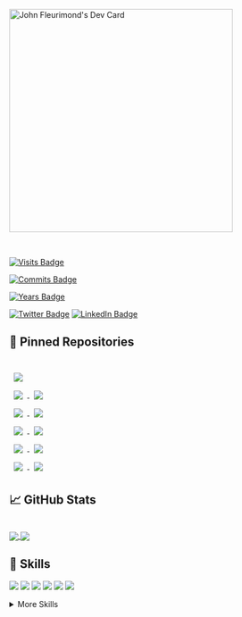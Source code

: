 <a href="https://app.daily.dev/freshxvisuals"><img src="https://api.daily.dev/devcards/4a536c6de6cd497485c595fdc6dc84b2.png?r=0qw" width="400" alt="John Fleurimond's Dev Card"/></a>

<br>

[![Visits Badge](https://badges.strrl.dev/visits/JOHNFLEURIMOND/https://github.com/JOHNFLEURIMOND)](https://badges.strrl.dev)

[![Commits Badge](https://badges.strrl.dev/commits/yearly/JOHNFLEURIMOND)](https://badges.strrl.dev)

[![Years Badge](https://badges.strrl.dev/years/JOHNFLEURIMOND)](https://badges.strrl.dev)

[![Twitter Badge](https://img.shields.io/badge/Twitter-Profile-informational?style=flat&logo=twitter&logoColor=white&color=1CA2F1)](https://twitter.com/tcodemonger)
[![LinkedIn Badge](https://img.shields.io/badge/LinkedIn-Profile-informational?style=flat&logo=linkedin&logoColor=white&color=0D76A8)](https://www.linkedin.com/in/john-fleurimond/)


## 📌 Pinned Repositories



<br>

<a href="https://github.com/JOHNFLEURIMOND/FantasyFootball">
  <img align="center" style="margin:0.5rem" src="https://github-readme-stats.vercel.app/api/pin/?username=JOHNFLEURIMOND&repo=FantasyFootball&title_color=ffffff&text_color=c9cacc&icon_color=4AB197&bg_color=1A2B34" />
</a>
<br>


<a href="https://github.com/JOHNFLEURIMOND/MERNStackForm">
  <img align="center" style="margin:0.5rem" src="https://github-readme-stats.vercel.app/api/pin/?username=JOHNFLEURIMOND&repo=MERNStackForm&title_color=ffffff&text_color=c9cacc&icon_color=4AB197&bg_color=1A2B34" />
</a>

<a href="https://github.com/JOHNFLEURIMOND/Redux-earthquake-api-appt">
  <img align="center" style="margin:0.5rem" src="https://github-readme-stats.vercel.app/api/pin/?username=JOHNFLEURIMOND&repo=Redux-earthquake-api-app&title_color=ffffff&text_color=c9cacc&icon_color=4AB197&bg_color=1A2B34" />
</a>
<br>


<a href="https://github.com/JOHNFLEURIMOND/React-API-Chart-JS">
  <img align="center" style="margin:0.5rem" src="https://github-readme-stats.vercel.app/api/pin/?username=JOHNFLEURIMOND&repo=React-API-Chart-JS&title_color=ffffff&text_color=c9cacc&icon_color=4AB197&bg_color=1A2B34" />
</a>
<a href="https://github.com/JOHNFLEURIMOND/StarWarsFilmApi">
  <img align="center" style="margin:0.5rem" src="https://github-readme-stats.vercel.app/api/pin/?username=JOHNFLEURIMOND&repo=StarWarsFilmApp&title_color=ffffff&text_color=c9cacc&icon_color=4AB197&bg_color=1A2B34" />
</a>
<br>

<a href="https://github.com/JOHNFLEURIMOND/ReactReduxToDoList">
  <img align="center" style="margin:0.5rem" src="https://github-readme-stats.vercel.app/api/pin/?username=JOHNFLEURIMOND&repo=ReactReduxToDoList&title_color=ffffff&text_color=c9cacc&icon_color=4AB197&bg_color=1A2B34" />
</a>
<a href="https://github.com/JOHNFLEURIMOND/Marvel-API-Redux-Character-App">
  <img align="center" style="margin:0.5rem" src="https://github-readme-stats.vercel.app/api/pin/?username=JOHNFLEURIMOND&repo=Marvel-API-Redux-Character-App&title_color=ffffff&text_color=c9cacc&icon_color=4AB197&bg_color=1A2B34" />
</a>
<br>
<a href="https://github.com/JOHNFLEURIMOND/itinerary-list">
  <img align="center" style="margin:0.5rem" src="https://github-readme-stats.vercel.app/api/pin/?username=JOHNFLEURIMOND&repo=itinerary-list&title_color=ffffff&text_color=c9cacc&icon_color=4AB197&bg_color=1A2B34" />
</a>
<a href="https://github.com/JOHNFLEURIMOND/MysqlExpressReactNode">
  <img align="center" style="margin:0.5rem" src="https://github-readme-stats.vercel.app/api/pin/?username=JOHNFLEURIMOND&repo=MysqlExpressReactNode&title_color=ffffff&text_color=c9cacc&icon_color=4AB197&bg_color=1A2B34" />
</a>
<br>
<a href="https://github.com/JOHNFLEURIMOND/React-Typescript-Pokemon-Redux">
  <img align="center" style="margin:0.5rem" src="https://github-readme-stats.vercel.app/api/pin/?username=JOHNFLEURIMOND&repo=React-Typescript-Pokemon-Redux&title_color=ffffff&text_color=c9cacc&icon_color=4AB197&bg_color=1A2B34" />
</a>

<a href="https://github.com/JOHNFLEURIMOND/PassportReactExpressNode">
  <img align="center" style="margin:0.5rem" src="https://github-readme-stats.vercel.app/api/pin/?username=JOHNFLEURIMOND&repo=PassportReactExpressNode&title_color=ffffff&text_color=c9cacc&icon_color=4AB197&bg_color=1A2B34" />
</a>


## &#x1f4c8; GitHub Stats

<br>

<a href="https://github.com/anuraghazra/github-readme-stats">
  <img align="center" src="https://github-readme-stats.vercel.app/api?username=JOHNFLEURIMOND&theme=radical" />
</a>
<a href="https://github.com/anuraghazra/github-readme-stats">
  <img align="center" src="https://github-readme-stats.vercel.app/api/top-langs/?username=JOHNFLEURIMOND&theme=radical" />
</a>

## 💼 Skills

![](https://img.shields.io/badge/Code-React-informational?style=flat&logo=react&logoColor=white&color=4AB197)
![](https://img.shields.io/badge/Code-Redux-informational?style=flat&logo=Redux&logoColor=white&color=4AB197)
![](https://img.shields.io/badge/Code-JavaScript-informational?style=flat&logo=JavaScript&logoColor=white&color=4AB197)
![](https://img.shields.io/badge/Code-TypeScript-informational?style=flat&logo=TypeScript&logoColor=white&color=4AB197)
![](https://img.shields.io/badge/Code-MongoDB-informational?style=flat&logo=MongoDB&logoColor=white&color=4AB197)
![](https://img.shields.io/badge/Code-MySQL-informational?style=flat&logo=MySQL&logoColor=white&color=4AB197)

<details>
<summary>More Skills</summary>
<br>

![](https://img.shields.io/badge/Style-CSS-informational?style=flat&logo=css3&logoColor=white&color=4AB197)
![](https://img.shields.io/badge/Style-Sass-informational?style=flat&logo=Sass&logoColor=white&color=4AB197)
![](https://img.shields.io/badge/Style-Stylus-informational?style=flat&logo=Stylus&logoColor=white&color=4AB197)

<br>

![](https://img.shields.io/badge/Test-Jest-informational?style=flat&logo=jest&logoColor=white&color=4AB197)

<br>

![](https://img.shields.io/badge/Tools-Netlify-informational?style=flat&logo=netlify&logoColor=white&color=4AB197)
![](https://img.shields.io/badge/Tools-NPM-informational?style=flat&logo=npm&logoColor=white&color=4AB197)
![](https://img.shields.io/badge/Tools-Postman-informational?style=flat&logo=Postman&logoColor=white&color=4AB197)
![](https://img.shields.io/badge/Tools-Photoshop-informational?style=flat&logo=Adobe-Photoshop&logoColor=white&color=4AB197)
![](https://img.shields.io/badge/Tools-Illustrator-informational?style=flat&logo=Adobe-Illustrator&logoColor=white&color=4AB197)
![](https://img.shields.io/badge/Tools-AdobeXD-informational?style=flat&logo=Adobe-XD&logoColor=white&color=4AB197)
![](https://img.shields.io/badge/Tools-GitHub-informational?style=flat&logo=GitHub&logoColor=white&color=4AB197)
![](https://img.shields.io/badge/Tools-GitLab-informational?style=flat&logo=GitLab&logoColor=white&color=4AB197)
![](https://img.shields.io/badge/Tools-Bitbucket-informational?style=flat&logo=Bitbucket&logoColor=white&color=4AB197)
![](https://img.shields.io/badge/Tools-Jira-informational?style=flat&logo=Jira-Software&logoColor=white&color=4AB197)

</details>

<br>
<!--
**JOHNFLEURIMOND/JOHNFLEURIMOND** is a ✨ _special_ ✨ repository because its `README.md` (this file) appears on your GitHub profile.

Here are some ideas to get you started:

- 🔭 I’m currently working on ...
- 🌱 I’m currently learning ...
- 👯 I’m looking to collaborate on ...
- 🤔 I’m looking for help with ...
- 💬 Ask me about ...
- 📫 How to reach me: ...
- 😄 Pronouns: ...
- ⚡ Fun fact: ...
  -->
